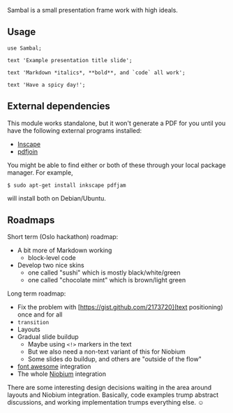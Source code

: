 Sambal is a small presentation frame work with high ideals.

## Usage

    use Sambal;

    text 'Example presentation title slide';
    
    text 'Markdown *italics*, **bold**, and `code` all work';
    
    text 'Have a spicy day!';

## External dependencies

This module works standalone, but it won't generate a PDF for you until
you have the following external programs installed:

* [Inscape](http://inkscape.org/)
* [pdfjoin](http://freecode.com/projects/pdfjam)

You might be able to find either or both of these through your local
package manager. For example,

    $ sudo apt-get install inkscape pdfjam

will install both on Debian/Ubuntu.

## Roadmaps

Short term (Oslo hackathon) roadmap:

* A bit more of Markdown working
    * block-level code
* Develop two nice skins
    * one called "sushi" which is mostly black/white/green
    * one called "chocolate mint" which is brown/light green

Long term roadmap:

* Fix the problem with [https://gist.github.com/2173720](text positioning) once and for all
* `transition`
* Layouts
* Gradual slide buildup
    * Maybe using `<!>` markers in the text
    * But we also need a non-text variant of this for Niobium
    * Some slides do buildup, and others are "outside of the flow"
* [font awesome](http://fortawesome.github.com/Font-Awesome/) integration
* The whole [Niobium](https://gist.github.com/1751911) integration

There are some interesting design decisions waiting in the area around layouts
and Niobium integration. Basically, code examples trump abstract discussions,
and working implementation trumps everything else. ☺

